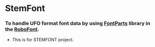 # StemFont
### To handle UFO format font data by using [FontParts](https://fontparts.readthedocs.io/en/stable/index.html) library in the [RoboFont](https://robofont.com/).
- This is for STEMFONT project.
